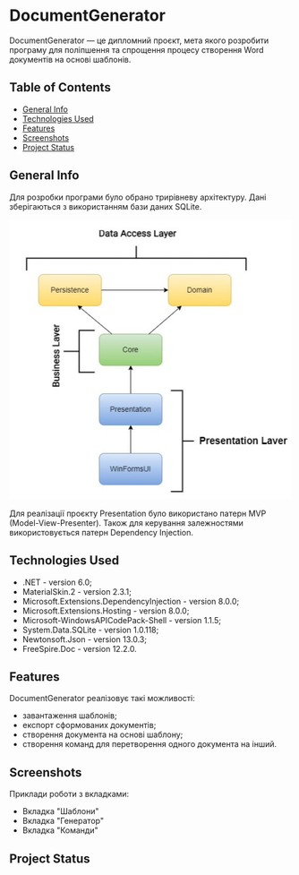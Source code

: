 # DocumentGenerator
DocumentGenerator — це дипломний проєкт, мета якого розробити програму для поліпшення та спрощення процесу створення Word документів на основі шаблонів.
## Table of Contents
* [General Info](#general-information)
* [Technologies Used](#technologies-used)
* [Features](#features)
* [Screenshots](#screenshots)
* [Project Status](#project-status)
<!-- * [License](#license) -->
## General Info
Для розробки програми було обрано трирівневу архітектуру. Дані зберігаються з використанням бази даних SQLite.

![StructureProjects screenshot](./Documentation/Screenshots/StructureProjects1.jpg)

Для реалізації проєкту Presentation було використано патерн MVP (Model-View-Presenter). Також для керування залежностями використовується патерн Dependency Injection.
## Technologies Used
- .NET - version 6.0;
- MaterialSkin.2 - version 2.3.1;
- Microsoft.Extensions.DependencyInjection - version 8.0.0;
- Microsoft.Extensions.Hosting - version 8.0.0;
- Microsoft-WindowsAPICodePack-Shell - version 1.1.5;
- System.Data.SQLite - version 1.0.118;
- Newtonsoft.Json - version 13.0.3;
- FreeSpire.Doc - version 12.2.0.
## Features
DocumentGenerator реалізовує такі можливості:
- завантаження шаблонів;
- експорт сформованих документів;
- створення документа на основі шаблону;
- створення команд для перетворення одного документа на інший.
## Screenshots
Приклади роботи з вкладками:
- Вкладка "Шаблони"
- Вкладка "Генератор"
- Вкладка "Команди"
## Project Status
